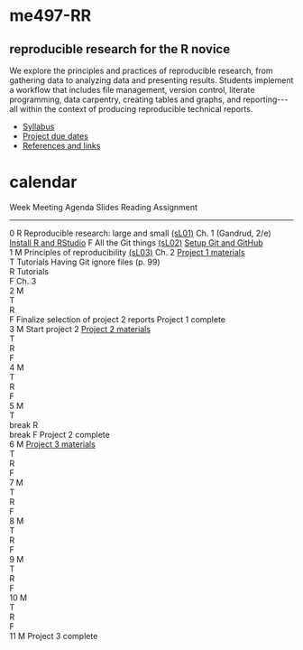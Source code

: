
# me497-RR

## reproducible research for the R novice

We explore the principles and practices of reproducible research, from gathering data to analyzing data and presenting results. Students implement a  workflow that includes file management, version control, literate programming, data carpentry, creating tables and graphs, and reporting---all within the context of producing reproducible technical reports.

- [Syllabus](week_00/cm001_syllabus.md) 
- [Project due dates](week_00/cm002_deadlines.md) 
- [References and links](week_00/cm017_references.md) 

# calendar






Week    Meeting   Agenda                                    Slides           Reading                           Assignment                    
------  --------  ----------------------------------------  ---------------  --------------------------------  ------------------------------
0       R         Reproducible research: large and small    [(sL01)](link)   Ch. 1 (Gandrud, 2/e)              [Install R and RStudio](link) 
        F         All the Git things                        [(sL02)](link)                                     [Setup Git and GitHub](link)  
1       M         Principles of reproducibility             [(sL03)](link)   Ch. 2                             [Project 1 materials](link)   
        T         Tutorials                                                  Having Git ignore files (p. 99)                                 
        R         Tutorials                                                                                                                  
        F                                                                    Ch. 3                                                           
2       M                                                                                                                                    
        T                                                                                                                                    
        R                                                                                                                                    
        F         Finalize selection of project 2 reports                                                      Project 1 complete            
3       M         Start project 2                                                                              [Project 2 materials](link)   
        T                                                                                                                                    
        R                                                                                                                                    
        F                                                                                                                                    
4       M                                                                                                                                    
        T                                                                                                                                    
        R                                                                                                                                    
        F                                                                                                                                    
5       M                                                                                                                                    
        T                                                                                                                                    
break   R                                                                                                                                    
break   F                                                                                                      Project 2 complete            
6       M                                                                                                      [Project 3 materials](link)   
        T                                                                                                                                    
        R                                                                                                                                    
        F                                                                                                                                    
7       M                                                                                                                                    
        T                                                                                                                                    
        R                                                                                                                                    
        F                                                                                                                                    
8       M                                                                                                                                    
        T                                                                                                                                    
        R                                                                                                                                    
        F                                                                                                                                    
9       M                                                                                                                                    
        T                                                                                                                                    
        R                                                                                                                                    
        F                                                                                                                                    
10      M                                                                                                                                    
        T                                                                                                                                    
        R                                                                                                                                    
        F                                                                                                                                    
11      M                                                                                                      Project 3 complete            

